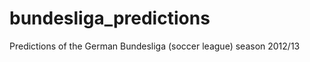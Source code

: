 bundesliga_predictions
======================

Predictions of the German Bundesliga (soccer league) season 2012/13